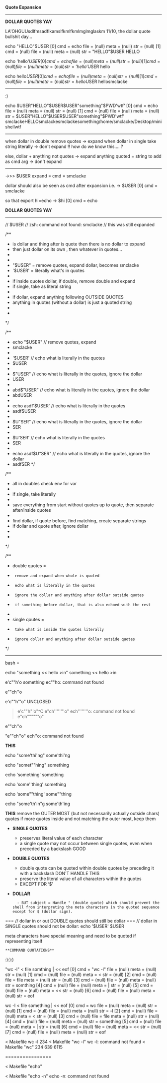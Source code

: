 **Quote Expansion**

--------------------------------------------------------------------------

**DOLLAR QUOTES YAY**

LA'OHGUUsdlfmsadflkamslfkmlfkmlmglmglaskm
11/10, the dollar quote bullshit day...


echo "HELLO"$USER
[0]	 cmd = echo	file = (null)	meta = (null)	str = (null)
[1]	 cmd = (null)	file = (null)	meta = (null)	str = "HELLO"$USER
HELLO 


echo 'hello'$USER
[0]	 cmd = echo	file = (null)	meta = (null)	str = (null)
[1]	 cmd = (null)	file = (null)	meta = (null)	str = 'hello'$USER
hello 


echo hello$USER
[0]	 cmd = echo	file = (null)	meta = (null)	str = (null)
[1]	 cmd = (null)	file = (null)	meta = (null)	str = hello$USER
hellosmclacke

 *********************************************

:)

echo $USER"HELLO"$USER$USER"something"$PWD'wtf'
[0]	 cmd = echo	file = (null)	meta = (null)	str = (null)
[1]	 cmd = (null)	file = (null)	meta = (null)	str = $USER"HELLO"$USER$USER"something"$PWD'wtf'
smclackeHELLOsmclackesmclackesomething/home/smclacke/Desktop/minishellwtf 


 *********************************************

when dollar in double remove quotes 		-> expand
when dollar in single take string literally -> don't expand
	!! how do we know this.... ?

else, dollar + anything not quotes 			-> expand
anything quoted = string to add as cmd arg	-> don't expand

*********************************************



->>> $USER
expand = cmd = smclacke



dollar should also be seen as cmd after expansion
i.e. -> $USER
[0] cmd = smclacke

so that 
export hi=echo
-> $hi
[0] cmd = echo



**DOLLAR QUOTES YAY**

--------------------------------------------------------------------------


// $USER
// zsh: command not found: smclacke
// this was still expanded

/**
 * is dollar and thing after is quote then there is no dollar to expand
 * then just dollar on its own , then whatever in quotes...
 * 
 * 
 * "$USER" = remove quotes, expand dollar, becomes smclacke
 * '$USER' = literally what's in quotes
 * 
 * if inside quotes dollar, if double, remove double and expand
 * if single, take as literal string
 * 
 * if dollar, expand anything following OUTSIDE QUOTES
 * anything in quotes (without a dollar) is just a quoted string
 * 
 * 
*/

/**
 * echo "$USER"				// remove quotes, expand
 * smclacke
 * 
 * '$USER'				// echo what is literally in the quotes
 * $USER
 * 
 * $"USER"				// echo what is literally in the quotes, ignore the dollar
 * USER					
 * 
 * abd$"USER"			// echo what is literally in the quotes, ignore the dollar
 * abdUSER
 * 
 * echo asdf'$USER'		// echo what is literally in the quotes
 * asdf$USER
 * 
 * $U"SER"				 // echo what is literally in the quotes, ignore the dollar
 * SER
 * 
 * $U'SER'				// echo what is literally in the quotes
 * SER
 * 
 * echo asdf$U"SER"		// echo what is literally in the quotes, ignore the dollar
 * asdfSER
*/

/**
 * all in doubles check env for var
 * 
 * if single, take literally 
 * 
 * save everything from start without quotes up to quote, then separate after/inside quotes
 * 
 * find dollar, if quote before, find matching, create separate strings
 * if dollar and quote after, ignore dollar
 * 
 * 
*/

/**
 * double quotes = 
 * 		remove and expand when whole is quoted
 * 		echo what is literally in the quotes
 * 		ignore the dollar and anything after dollar outside quotes
 * 		if something before dollar, that is also echoed with the rest
 * 
 * single qoutes = 
 * 		take what is inside the quotes literally
 * 		ignore dollar and anything after dollar outside quotes
*/

--------------------------------------------------------------------------

bash = 

echo "something << hello >in"
something << hello >in


e'c""h'o something
ec""ho: command not found


e""ch''o

 e'c""h"'o" UNCLOSED
> e'c""h"'o"^C
 e"ch''''''''o"
ech''''''''o: command not found
 e"ch""""""o"

 e""ch''o

 "e""ch''o"
ech''o: command not found




**THIS**

echo "some'thi'ng"
some'thi'ng

echo "somet""hing"
something

echo 'something'
something

echo 'some''thing'
something

echo 'some""thing'
some""thing

echo "some'th'in"g
some'th'ing

**THIS**
remove the OUTER MOST (but not necessarily actually outside chars) quotes
if more quotes inside and not matching the outer most, keep them

- **SINGLE QUOTES**

    - preserves literal value of each character
    - a single quote may not occur between single quotes, even when 	preceded by a backslash GOOD

- **DOUBLE QUOTES**

    - double quote can be quoted within double quotes by preceding it with a backslash DON'T HANDLE THIS
    - preserve the literal value of all characters within the quotes
    - EXCEPT FOR ‘$’

- **DOLLAR**

        - BUT subject = Handle " (double quote) which should prevent the shell from interpreting the meta characters in the quoted sequence except for $ (dollar sign).
=== // dollar in or out DOUBLE quotes should still be dollar
=== // dollar in SINGLE quotes should not be dollar:
echo '$USER'
$USER



meta characters have special meaning and need to be quoted if representing itself


	**COMMAND QUOTATIONS**
:):):)

"wc -l" < file somthing | << eof
[0]	 cmd = "wc -l"	file = (null)	meta = (null)	str = (null)
[1]	 cmd = (null)	file = (null)	meta = <	str = (null)
[2]	 cmd = (null)	file = file	meta = (null)	str = (null)
[3]	 cmd = (null)	file = (null)	meta = (null)	str = somthing
[4]	 cmd = (null)	file = (null)	meta = |	str = (null)
[5]	 cmd = (null)	file = (null)	meta = <<	str = (null)
[6]	 cmd = (null)	file = (null)	meta = (null)	str = eof


wc -l < file something | << eof
[0]	 cmd = wc	file = (null)	meta = (null)	str = (null)
[1]	 cmd = (null)	file = (null)	meta = (null)	str = -l
[2]	 cmd = (null)	file = (null)	meta = <	str = (null)
[3]	 cmd = (null)	file = file	meta = (null)	str = (null)
[4]	 cmd = (null)	file = (null)	meta = (null)	str = something
[5]	 cmd = (null)	file = (null)	meta = |	str = (null)
[6]	 cmd = (null)	file = (null)	meta = <<	str = (null)
[7]	 cmd = (null)	file = (null)	meta = (null)	str = eof


< Makefile wc -l
234
< Makefile "wc -l"
wc -l: command not found
< Makefile "wc"
 234  639 6115

================

 < Makefile "echo"

 < Makefile "echo -n"
echo -n: command not found


